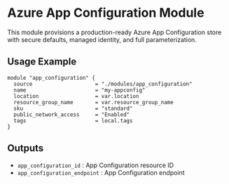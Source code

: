 # Azure App Configuration Module

This module provisions a production-ready Azure App Configuration store with secure defaults, managed identity, and full parameterization.

## Usage Example
```hcl
module "app_configuration" {
  source                    = "./modules/app_configuration"
  name                      = "my-appconfig"
  location                  = var.location
  resource_group_name       = var.resource_group_name
  sku                       = "standard"
  public_network_access     = "Enabled"
  tags                      = local.tags
}
```

## Outputs
- `app_configuration_id`       : App Configuration resource ID
- `app_configuration_endpoint` : App Configuration endpoint
